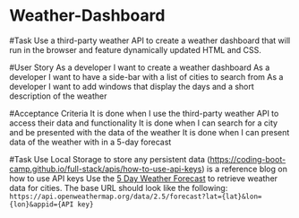 # Weather-Dashboard

#Task 
Use a third-party weather API to create a weather dashboard that will run in the browser and feature dynamically updated HTML and CSS.

#User Story
As a developer I want to create a weather dashboard 
As a developer I want to have a side-bar with a list of cities to search from 
As a developer I want to add windows that display the days and a short description of the weather

#Acceptance Criteria 
It is done when I use the third-party weather API to access their data and functionality 
It is done when I can search for a city and be presented with the data of the weather
It is done when I can present data of the weather with in a 5-day forecast

#Task
Use Local Storage to store any persistent data
(https://coding-boot-camp.github.io/full-stack/apis/how-to-use-api-keys) is a reference blog on how to use API
keys
Use the [5 Day Weather Forecast](https://openweathermap.org/forecast5) to retrieve weather data for cities. The base URL should look like the following: `https://api.openweathermap.org/data/2.5/forecast?lat={lat}&lon={lon}&appid={API key}`
